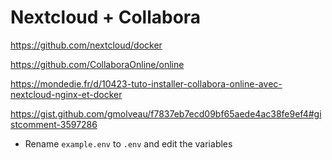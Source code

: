 # Nextcloud + Collabora

<https://github.com/nextcloud/docker>

<https://github.com/CollaboraOnline/online>

<https://mondedie.fr/d/10423-tuto-installer-collabora-online-avec-nextcloud-nginx-et-docker>

<https://gist.github.com/gmolveau/f7837eb7ecd09bf65aede4ac38fe9ef4#gistcomment-3597286>

- Rename `example.env` to `.env` and edit the variables
